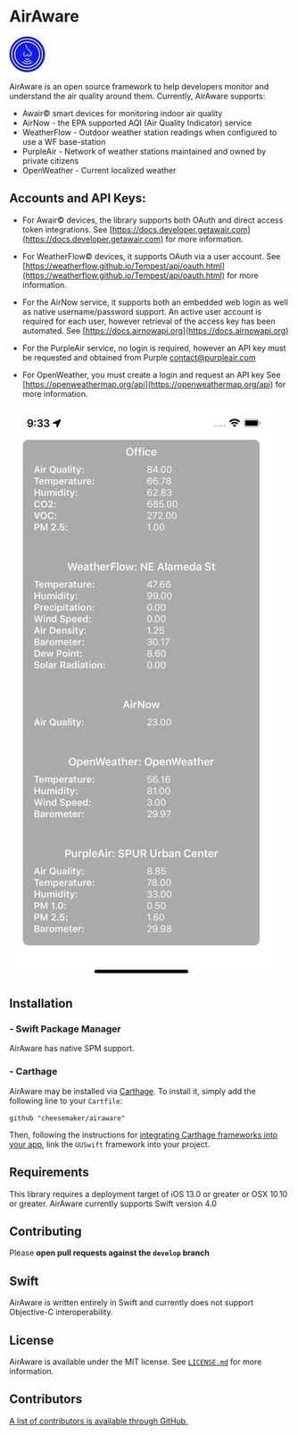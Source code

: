 # AirAware
<img src = "https://raw.githubusercontent.com/cheesemaker/airaware/main/Documents/icon.png" width=64 height = 64>

AirAware is an open source framework to help developers monitor and understand the air quality around them. Currently, AirAware supports:
- Awair© smart devices for monitoring indoor air quality
- AirNow - the EPA supported AQI (Air Quality Indicator) service
- WeatherFlow - Outdoor weather station readings when configured to use a WF base-station
- PurpleAir - Network of weather stations maintained and owned by private citizens
- OpenWeather - Current localized weather 


## Accounts and API Keys:
- For Awair© devices, the library supports both OAuth and direct access token integrations. See [https://docs.developer.getawair.com](https://docs.developer.getawair.com) for more information.

- For WeatherFlow© devices, it supports OAuth via a user account. See [https://weatherflow.github.io/Tempest/api/oauth.html](https://weatherflow.github.io/Tempest/api/oauth.html) for more information.

- For the AirNow service, it supports both an embedded web login as well as native username/password support. An active user account is required for each user, however retrieval of the access key has been automated. See [https://docs.airnowapi.org](https://docs.airnowapi.org)

- For the PurpleAir service, no login is required, however an API key must be requested and obtained from Purple [contact@purpleair.com](contact@purpleair.com)

- For OpenWeather, you must create a login and request an API key See [https://openweathermap.org/api](https://openweathermap.org/api) for more information.

<img src = "https://raw.githubusercontent.com/cheesemaker/airaware/main/Documents/screenshot.jpeg">

## Installation

### - Swift Package Manager

AirAware has native SPM support.

### - Carthage

AirAware may be installed via [Carthage](https://github.com/Carthage/Carthage). To install it, simply add the following line to your `Cartfile`:

```
github "cheesemaker/airaware"
```

Then, following the instructions for [integrating Carthage frameworks into your app](https://github.com/Carthage/Carthage#if-youre-building-for-ios-tvos-or-watchos), link the `UUSwift` framework into your project.

## Requirements

This library requires a deployment target of iOS 13.0 or greater or OSX 10.10 or greater.
AirAware currently supports Swift version 4.0 

## Contributing

Please **open pull requests against the `develop` branch**

## Swift

AirAware is written entirely in Swift and currently does not support Objective-C interoperability.

## License

AirAware is available under the MIT license. See [`LICENSE.md`](https://github.com/cheesemaker/airaware/blob/master/LICENSE.md) for more information.

## Contributors

 [A list of contributors is available through GitHub.](https://github.com/cheesemaker/airaware/graphs/contributors)

